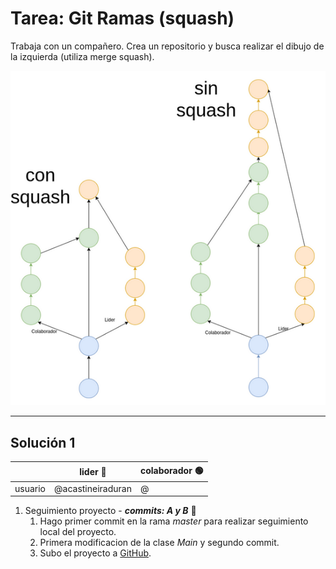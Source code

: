 # Tarea: Git Ramas (squash)
Trabaja con un compañero. Crea un repositorio y
busca realizar el dibujo de la izquierda (utiliza merge squash).

![squashEnunciado](imagenes/resulado.png)
*****
## Solución 1
|            |lider :large_blue_circle: |colaborador :green_circle: |
|------------|-----------------|-------------|
|usuario     |@acastineiraduran|@<nombre-gh> |

1. Seguimiento proyecto - ***commits: A y B*** :large_blue_circle:
    1. Hago primer commit en la rama _master_ para realizar
       seguimiento local del proyecto.
    2. Primera modificacion de la clase _Main_ y segundo commit.
    3. Subo el proyecto a [GitHub](<enlace-angel>).